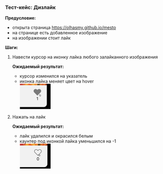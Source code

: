### Тест-кейс: Дизлайк

**Предусловие:**
- открыта страница https://olhasmy.github.io/mesto
- на странице есть добавленное изображение
- на изображении стоит лайк

**Шаги:**

1. Навести курсор на иконку лайка любого залайканного изображения

   **Ожидаемый результат:**

    - курсор изменился на указатель
    - иконка лайка меняет цвет на hover
      <br><img src="./img/cursor-pointer-like-hover-liked.png" style="width: 100px">

2. Нажать на лайк

   **Ожидаемый результат:**

    - лайк удалился и окрасился белым
    - каунтер под иконкой лайка уменьшился на -1
      <br><img src="./img/cursor-pointer-like-hover.png" style="width: 100px">
